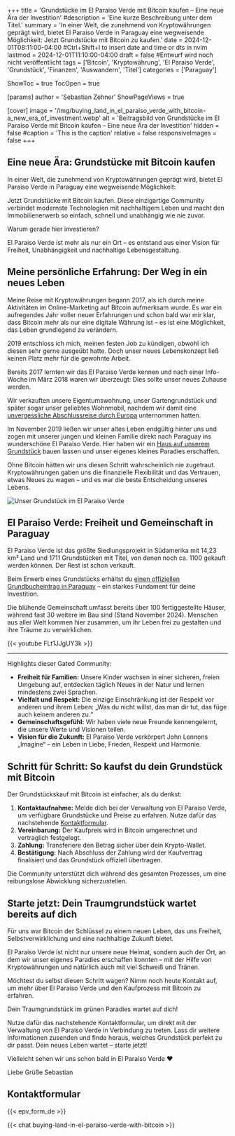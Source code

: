 +++
title = 'Grundstücke im El Paraiso Verde mit Bitcoin kaufen – Eine neue Ära der Investition'
#description = 'Eine kurze Beschreibung unter dem Titel.'
summary = 'In einer Welt, die zunehmend von Kryptowährungen geprägt wird, bietet El Paraiso Verde in Paraguay eine wegweisende Möglichkeit: Jetzt Grundstücke mit Bitcoin zu kaufen.'
date = 2024-12-01T08:11:00-04:00 #Ctrl+Shift+I to insert date and time or dts in nvim
lastmod = 2024-12-01T11:10:00-04:00
draft = false #Entwurf wird noch nicht veröffentlicht
tags = ['Bitcoin', 'Kryptowährung', 'El Paraiso Verde', 'Grundstück', 'Finanzen', 'Auswandern', 'Titel']
categories = ['Paraguay']

ShowToc = true
TocOpen = true

[params]
    author = 'Sebastian Zehner'
    ShowPageViews = true

[cover]
    image = '/img/buying_land_in_el_paraiso_verde_with_bitcoin-a_new_era_of_investment.webp'
    alt = 'Beitragsbild von Grundstücke im El Paraiso Verde mit Bitcoin kaufen – Eine neue Ära der Investition'
    hidden = false
    #caption = 'This is the caption'
    relative = false
    responsiveImages = false
+++

## Eine neue Ära: Grundstücke mit Bitcoin kaufen

In einer Welt, die zunehmend von Kryptowährungen geprägt wird, bietet El Paraiso Verde in Paraguay eine wegweisende Möglichkeit:

Jetzt Grundstücke mit Bitcoin kaufen. Diese einzigartige Community verbindet modernste Technologien mit nachhaltigem Leben und macht den Immobilienerwerb so einfach, schnell und unabhängig wie nie zuvor.

Warum gerade hier investieren?

El Paraiso Verde ist mehr als nur ein Ort – es entstand aus einer Vision für Freiheit, Unabhängigkeit und nachhaltige Lebensgestaltung.

## Meine persönliche Erfahrung: Der Weg in ein neues Leben

Meine Reise mit Kryptowährungen begann 2017, als ich durch meine Aktivitäten im Online-Marketing auf Bitcoin aufmerksam wurde. Es war ein aufregendes Jahr voller neuer Erfahrungen und schon bald war mir klar, dass Bitcoin mehr als nur eine digitale Währung ist – es ist eine Möglichkeit, das Leben grundlegend zu verändern.

2019 entschloss ich mich, meinen festen Job zu kündigen, obwohl ich diesen sehr gerne ausgeübt hatte. Doch unser neues Lebenskonzept ließ keinen Platz mehr für die gewohnte Arbeit.

Bereits 2017 lernten wir das El Paraiso Verde kennen und nach einer Info-Woche im März 2018 waren wir überzeugt: Dies sollte unser neues Zuhause werden.

Wir verkauften unsere Eigentumswohnung, unser Gartengrundstück und später sogar unser geliebtes Wohnmobil, nachdem wir damit eine [unvergessliche Abschlussreise durch Europa](/de/categories/camping/) unternommen hatten.

Im November 2019 ließen wir unser altes Leben endgültig hinter uns und zogen mit unserer jungen und kleinen Familie direkt nach Paraguay ins wunderschöne El Paraiso Verde. Hier haben wir ein [Haus auf unserem Grundstück](/de/tags/el-paraiso-verde/) bauen lassen und unser eigenes kleines Paradies erschaffen.

Ohne Bitcoin hätten wir uns diesen Schritt wahrscheinlich nie zugetraut. Kryptowährungen gaben uns die finanzielle Flexibilität und das Vertrauen, etwas Neues zu wagen – und es war die beste Entscheidung unseres Lebens.

![Unser Grundstück im El Paraiso Verde](/img/galleries/buying_land_in_el_paraiso_verde_with_bitcoin-a_new_era_of_investment/buying_land_in_el_paraiso_verde_with_bitcoin-a_new_era_of_investment_1.webp)

## El Paraiso Verde: Freiheit und Gemeinschaft in Paraguay

El Paraiso Verde ist das größte Siedlungsprojekt in Südamerika mit 14,23 km² Land und 1711 Grundstücken mit Titel, von denen noch ca. 1100 gekauft werden können. Der Rest ist schon verkauft.

Beim Erwerb eines Grundstücks erhältst du [einen offiziellen Grundbucheintrag in Paraguay](/de/posts/title-in-el-paraiso-verde/) – ein starkes Fundament für deine Investition.

Die blühende Gemeinschaft umfasst bereits über 100 fertiggestellte Häuser, während fast 30 weitere im Bau sind (Stand November 2024). Menschen aus aller Welt kommen hier zusammen, um ihr Leben frei zu gestalten und ihre Träume zu verwirklichen.

{{< youtube FLt1JJgUY3k >}}

---

Highlights dieser Gated Community:

- **Freiheit für Familien:** Unsere Kinder wachsen in einer sicheren, freien Umgebung auf, entdecken täglich Neues in der Natur und lernen mindestens zwei Sprachen.
- **Vielfalt und Respekt:** Die einzige Einschränkung ist der Respekt vor anderen und ihrem Leben: „Was du nicht willst, das man dir tut, das füge auch keinem anderen zu.“
- **Gemeinschaftsgefühl:** Wir haben viele neue Freunde kennengelernt, die unsere Werte und Visionen teilen.
- **Vision für die Zukunft:** El Paraiso Verde verkörpert John Lennons „Imagine“ – ein Leben in Liebe, Frieden, Respekt und Harmonie.

## Schritt für Schritt: So kaufst du dein Grundstück mit Bitcoin

Der Grundstückskauf mit Bitcoin ist einfacher, als du denkst:

1. **Kontaktaufnahme:** Melde dich bei der Verwaltung von El Paraiso Verde, um verfügbare Grundstücke und Preise zu erfahren. Nutze dafür das nachstehende [Kontaktformular](/de/posts/buying_land_in_el_paraiso_verde_with_bitcoin-a_new_era_of_investment/#kontaktformular).
2. **Vereinbarung:** Der Kaufpreis wird in Bitcoin umgerechnet und vertraglich festgelegt.
3. **Zahlung:** Transferiere den Betrag sicher über dein Krypto-Wallet.
4. **Bestätigung:** Nach Abschluss der Zahlung wird der Kaufvertrag finalisiert und das Grundstück offiziell übertragen.

Die Community unterstützt dich während des gesamten Prozesses, um eine reibungslose Abwicklung sicherzustellen.

## Starte jetzt: Dein Traumgrundstück wartet bereits auf dich

Für uns war Bitcoin der Schlüssel zu einem neuen Leben, das uns Freiheit, Selbstverwirklichung und eine nachhaltige Zukunft bietet.

El Paraiso Verde ist nicht nur unsere neue Heimat, sondern auch der Ort, an dem wir unser eigenes Paradies erschaffen konnten – mit der Hilfe von Kryptowährungen und natürlich auch mit viel Schweiß und Tränen.

Möchtest du selbst diesen Schritt wagen? Nimm noch heute Kontakt auf, um mehr über El Paraiso Verde und den Kaufprozess mit Bitcoin zu erfahren.

Dein Traumgrundstück im grünen Paradies wartet auf dich!

Nutze dafür das nachstehende Kontaktformular, um direkt mit der Verwaltung von El Paraiso Verde in Verbindung zu treten. Lass dir weitere Informationen zusenden und finde heraus, welches Grundstück perfekt zu dir passt. Dein neues Leben wartet – starte jetzt!

Vielleicht sehen wir uns schon bald in El Paraiso Verde ❤️

Liebe Grüße
Sebastian

## Kontaktformular

{{< epv_form_de >}}

{{< chat buying-land-in-el-paraiso-verde-with-bitcoin >}}
